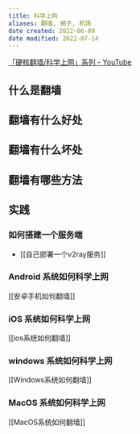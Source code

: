 ```yaml
---
title: 科学上网
aliases: 翻墙, 梯子, 机场
date created: 2022-06-09
date modified: 2022-07-14
---
```


[「硬核翻墙/科学上网」系列 - YouTube](https://www.youtube.com/playlist?list=PLqybz7NWybwUgR-S6m78tfd-lV4sBvGFG)

## 什么是翻墙

## 翻墙有什么好处

## 翻墙有什么坏处

## 翻墙有哪些方法

## 实践

### 如何搭建一个服务端

- [[自己部署一个v2ray服务]]

### Android 系统如何科学上网

[[安卓手机如何翻墙]]

### iOS 系统如何科学上网

[[ios系统如何翻墙]]

### windows 系统如何科学上网

[[Windows系统如何翻墙]]

### MacOS 系统如何科学上网

[[MacOS系统如何翻墙]]
